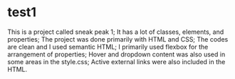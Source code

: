 # test1
This is a project called sneak peak 1;
It has a lot of classes, elements, and properties;
The project was done primarily with HTML and CSS;
The codes are clean and I used semantic HTML;
I primarily used flexbox for the arrangement of properties;
Hover and dropdown content was also used in some areas in the style.css;
Active external links were also included in the HTML.